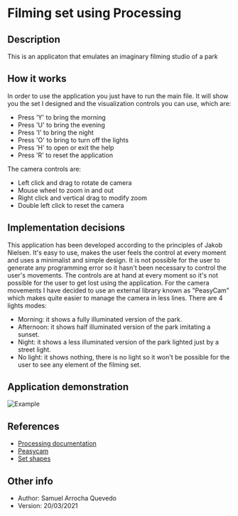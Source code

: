 # Filming set using Processing
## Description
This is an applicaton that emulates an imaginary filming studio of a park
## How it works
In order to use the application you just have to run the main file. It will show you the set I designed and the visualization controls you can use, which are:
* Press 'Y' to bring the morning
* Press 'U' to bring the evening
* Press 'I' to bring the night
* Press 'O' to bring to turn off the lights
* Press 'H' to open or exit the help
* Press 'R' to reset the application

The camera controls are:
* Left click and drag to rotate de camera
* Mouse wheel to zoom in and out
* Right click and vertical drag to modify zoom
* Double left click to reset the camera

## Implementation decisions
This application has been developed according to the principles of Jakob Nielsen. It's easy to use, makes the user feels the control at every moment and uses a minimalist and simple design. It is not possible for the user to generate any programming error so it hasn't been necessary to control the user's movements. The controls are at hand at every moment so it's not possible for the user to get lost using the application.
For the camera movements I have decided to use an external library known as "PeasyCam" which makes quite easier to manage the camera in less lines.
There are 4 lights modes:
* Morning: it shows a fully illuminated version of the park.
* Afternoon: it shows half illuminated version of the park imitating a sunset.
* Night: it shows a less illuminated version of the park lighted just by a street light.
* No light: it shows nothing, there is no light so it won't be possible for the user to see any element of the filming set.
## Application demonstration
![Example](https://github.com/Samuel-AQ/Planetary-system/blob/develop/data/Demonstration/example.gif?raw=true)
## References
* [Processing documentation](https://processing.org/reference/)
* [Peasycam](http://mrfeinberg.com/peasycam/)
* [Set shapes](https://free3d.com/)
## Other info
* Author: Samuel Arrocha Quevedo
* Version: 20/03/2021
